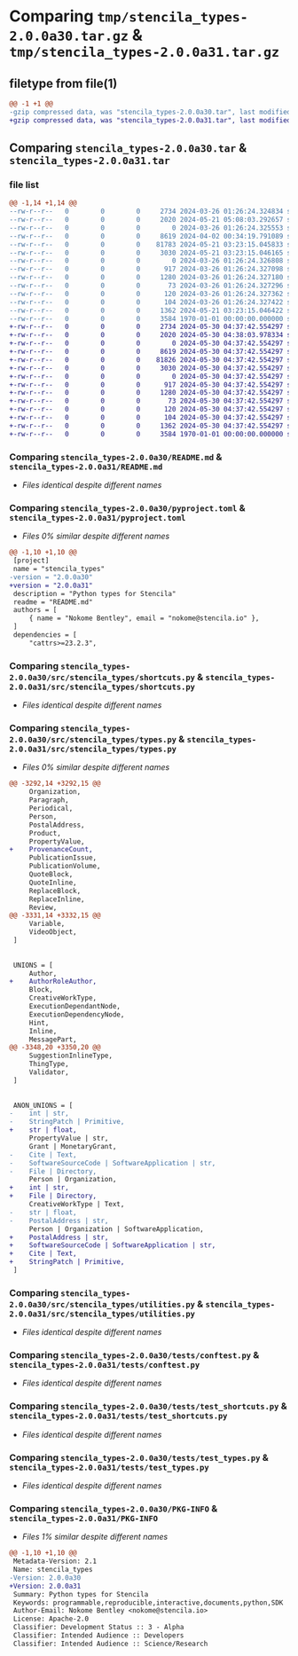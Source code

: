 # Comparing `tmp/stencila_types-2.0.0a30.tar.gz` & `tmp/stencila_types-2.0.0a31.tar.gz`

## filetype from file(1)

```diff
@@ -1 +1 @@
-gzip compressed data, was "stencila_types-2.0.0a30.tar", last modified: Tue May 21 05:08:03 2024, max compression
+gzip compressed data, was "stencila_types-2.0.0a31.tar", last modified: Thu May 30 04:38:03 2024, max compression
```

## Comparing `stencila_types-2.0.0a30.tar` & `stencila_types-2.0.0a31.tar`

### file list

```diff
@@ -1,14 +1,14 @@
--rw-r--r--   0        0        0     2734 2024-03-26 01:26:24.324834 stencila_types-2.0.0a30/README.md
--rw-r--r--   0        0        0     2020 2024-05-21 05:08:03.292657 stencila_types-2.0.0a30/pyproject.toml
--rw-r--r--   0        0        0        0 2024-03-26 01:26:24.325553 stencila_types-2.0.0a30/src/stencila_types/__init__.py
--rw-r--r--   0        0        0     8619 2024-04-02 00:34:19.791089 stencila_types-2.0.0a30/src/stencila_types/shortcuts.py
--rw-r--r--   0        0        0    81783 2024-05-21 03:23:15.045833 stencila_types-2.0.0a30/src/stencila_types/types.py
--rw-r--r--   0        0        0     3030 2024-05-21 03:23:15.046165 stencila_types-2.0.0a30/src/stencila_types/utilities.py
--rw-r--r--   0        0        0        0 2024-03-26 01:26:24.326808 stencila_types-2.0.0a30/tests/__init__.py
--rw-r--r--   0        0        0      917 2024-03-26 01:26:24.327098 stencila_types-2.0.0a30/tests/conftest.py
--rw-r--r--   0        0        0     1280 2024-03-26 01:26:24.327180 stencila_types-2.0.0a30/tests/test_shortcuts.py
--rw-r--r--   0        0        0       73 2024-03-26 01:26:24.327296 stencila_types-2.0.0a30/tests/test_shortcuts/test_emphasis.yml
--rw-r--r--   0        0        0      120 2024-03-26 01:26:24.327362 stencila_types-2.0.0a30/tests/test_shortcuts/test_link.yml
--rw-r--r--   0        0        0      104 2024-03-26 01:26:24.327422 stencila_types-2.0.0a30/tests/test_shortcuts/test_quote.yml
--rw-r--r--   0        0        0     1362 2024-05-21 03:23:15.046422 stencila_types-2.0.0a30/tests/test_types.py
--rw-r--r--   0        0        0     3584 1970-01-01 00:00:00.000000 stencila_types-2.0.0a30/PKG-INFO
+-rw-r--r--   0        0        0     2734 2024-05-30 04:37:42.554297 stencila_types-2.0.0a31/README.md
+-rw-r--r--   0        0        0     2020 2024-05-30 04:38:03.978334 stencila_types-2.0.0a31/pyproject.toml
+-rw-r--r--   0        0        0        0 2024-05-30 04:37:42.554297 stencila_types-2.0.0a31/src/stencila_types/__init__.py
+-rw-r--r--   0        0        0     8619 2024-05-30 04:37:42.554297 stencila_types-2.0.0a31/src/stencila_types/shortcuts.py
+-rw-r--r--   0        0        0    81826 2024-05-30 04:37:42.554297 stencila_types-2.0.0a31/src/stencila_types/types.py
+-rw-r--r--   0        0        0     3030 2024-05-30 04:37:42.554297 stencila_types-2.0.0a31/src/stencila_types/utilities.py
+-rw-r--r--   0        0        0        0 2024-05-30 04:37:42.554297 stencila_types-2.0.0a31/tests/__init__.py
+-rw-r--r--   0        0        0      917 2024-05-30 04:37:42.554297 stencila_types-2.0.0a31/tests/conftest.py
+-rw-r--r--   0        0        0     1280 2024-05-30 04:37:42.554297 stencila_types-2.0.0a31/tests/test_shortcuts.py
+-rw-r--r--   0        0        0       73 2024-05-30 04:37:42.554297 stencila_types-2.0.0a31/tests/test_shortcuts/test_emphasis.yml
+-rw-r--r--   0        0        0      120 2024-05-30 04:37:42.554297 stencila_types-2.0.0a31/tests/test_shortcuts/test_link.yml
+-rw-r--r--   0        0        0      104 2024-05-30 04:37:42.554297 stencila_types-2.0.0a31/tests/test_shortcuts/test_quote.yml
+-rw-r--r--   0        0        0     1362 2024-05-30 04:37:42.554297 stencila_types-2.0.0a31/tests/test_types.py
+-rw-r--r--   0        0        0     3584 1970-01-01 00:00:00.000000 stencila_types-2.0.0a31/PKG-INFO
```

### Comparing `stencila_types-2.0.0a30/README.md` & `stencila_types-2.0.0a31/README.md`

 * *Files identical despite different names*

### Comparing `stencila_types-2.0.0a30/pyproject.toml` & `stencila_types-2.0.0a31/pyproject.toml`

 * *Files 0% similar despite different names*

```diff
@@ -1,10 +1,10 @@
 [project]
 name = "stencila_types"
-version = "2.0.0a30"
+version = "2.0.0a31"
 description = "Python types for Stencila"
 readme = "README.md"
 authors = [
     { name = "Nokome Bentley", email = "nokome@stencila.io" },
 ]
 dependencies = [
     "cattrs>=23.2.3",
```

### Comparing `stencila_types-2.0.0a30/src/stencila_types/shortcuts.py` & `stencila_types-2.0.0a31/src/stencila_types/shortcuts.py`

 * *Files identical despite different names*

### Comparing `stencila_types-2.0.0a30/src/stencila_types/types.py` & `stencila_types-2.0.0a31/src/stencila_types/types.py`

 * *Files 0% similar despite different names*

```diff
@@ -3292,14 +3292,15 @@
     Organization,
     Paragraph,
     Periodical,
     Person,
     PostalAddress,
     Product,
     PropertyValue,
+    ProvenanceCount,
     PublicationIssue,
     PublicationVolume,
     QuoteBlock,
     QuoteInline,
     ReplaceBlock,
     ReplaceInline,
     Review,
@@ -3331,14 +3332,15 @@
     Variable,
     VideoObject,
 ]
 
 
 UNIONS = [
     Author,
+    AuthorRoleAuthor,
     Block,
     CreativeWorkType,
     ExecutionDependantNode,
     ExecutionDependencyNode,
     Hint,
     Inline,
     MessagePart,
@@ -3348,20 +3350,20 @@
     SuggestionInlineType,
     ThingType,
     Validator,
 ]
 
 
 ANON_UNIONS = [
-    int | str,
-    StringPatch | Primitive,
+    str | float,
     PropertyValue | str,
     Grant | MonetaryGrant,
-    Cite | Text,
-    SoftwareSourceCode | SoftwareApplication | str,
-    File | Directory,
     Person | Organization,
+    int | str,
+    File | Directory,
     CreativeWorkType | Text,
-    str | float,
-    PostalAddress | str,
     Person | Organization | SoftwareApplication,
+    PostalAddress | str,
+    SoftwareSourceCode | SoftwareApplication | str,
+    Cite | Text,
+    StringPatch | Primitive,
 ]
```

### Comparing `stencila_types-2.0.0a30/src/stencila_types/utilities.py` & `stencila_types-2.0.0a31/src/stencila_types/utilities.py`

 * *Files identical despite different names*

### Comparing `stencila_types-2.0.0a30/tests/conftest.py` & `stencila_types-2.0.0a31/tests/conftest.py`

 * *Files identical despite different names*

### Comparing `stencila_types-2.0.0a30/tests/test_shortcuts.py` & `stencila_types-2.0.0a31/tests/test_shortcuts.py`

 * *Files identical despite different names*

### Comparing `stencila_types-2.0.0a30/tests/test_types.py` & `stencila_types-2.0.0a31/tests/test_types.py`

 * *Files identical despite different names*

### Comparing `stencila_types-2.0.0a30/PKG-INFO` & `stencila_types-2.0.0a31/PKG-INFO`

 * *Files 1% similar despite different names*

```diff
@@ -1,10 +1,10 @@
 Metadata-Version: 2.1
 Name: stencila_types
-Version: 2.0.0a30
+Version: 2.0.0a31
 Summary: Python types for Stencila
 Keywords: programmable,reproducible,interactive,documents,python,SDK
 Author-Email: Nokome Bentley <nokome@stencila.io>
 License: Apache-2.0
 Classifier: Development Status :: 3 - Alpha
 Classifier: Intended Audience :: Developers
 Classifier: Intended Audience :: Science/Research
```

